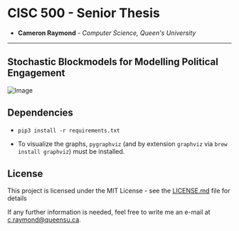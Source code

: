 # CISC 500 - Senior Thesis

* **Cameron Raymond** - *Computer Science, Queen's University*

** **

## Stochastic Blockmodels for Modelling Political Engagement

![Image](https://raw.githubusercontent.com/cameron-raymond/CISC500-SeniorThesis/master/source_code/visualizations/JustinTrudeau_ElizabethMay_theJagmeetSingh_AndrewScheer_MaximeBernier_graph_7978_tweets_36450_retweeters_113293_retweets_topics0_1_2_3_4_5_6_7.png)

## Dependencies

* `pip3 install -r requirements.txt`

* To visualize the graphs, `pygraphviz` (and by extension `graphviz` via `brew install graphviz`) must be installed.

## License

This project is licensed under the MIT License - see the [LICENSE.md](LICENSE.md) file for details

If any further information is needed, feel free to write me an e-mail at c.raymond@queensu.ca.
